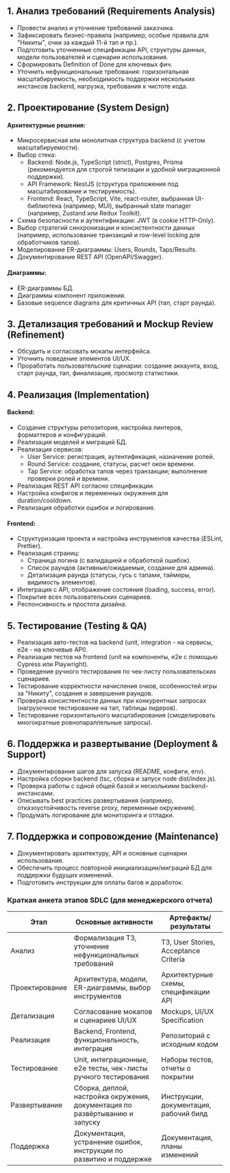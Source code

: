 ## 1. Анализ требований (Requirements Analysis)
- Провести анализ и уточнение требований заказчика.
- Зафиксировать бизнес-правила (например, особые правила для "Никиты", очки за каждый 11-й тап и пр.).
- Подготовить уточненные спецификации API, структуры данных, модели пользователей и сценарии использования.
- Сформировать Definition of Done для ключевых фич.
- Уточнить нефункциональные требования: горизонтальная масштабируемость, необходимость поддержки нескольких инстансов backend, нагрузка, требования к чистоте кода.

## 2. Проектирование (System Design)
#### Архитектурные решения:
- Микросервисная или монолитная структура backend (с учетом масштабируемости).
- Выбор стека:
    - Backend: Node.js, TypeScript (strict), Postgres, Prisma (рекомендуется для строгой типизации и удобной миграционной поддержки).
    - API Framework: NestJS (структура приложения под масштабирование и тестируемость).
    - Frontend: React, TypeScript, Vite, react-router, выбранная UI-библиотека (например, MUI), выбранный state manager (например, Zustand или Redux Toolkit).
- Схема безопасности и аутентификации: JWT (в cookie HTTP-Only).
- Выбор стратегий синхронизации и консистентности данных (например, использование транзакций и row-level locking для обработчиков тапов).
- Моделирование ER-диаграммы: Users, Rounds, Taps/Results.
- Документирование REST API (OpenAPI/Swagger).

#### Диаграммы:
- ER-диаграммы БД.
- Диаграммы компонент приложения.
- Базовые sequence diagrams для критичных API (тап, старт раунда).

## 3. Детализация требований и Mockup Review (Refinement)
- Обсудить и согласовать мокапы интерфейса.
- Уточнить поведение элементов UI/UX.
- Проработать пользовательские сценарии: создание аккаунта, вход, старт раунда, тап, финализация, просмотр статистики.

## 4. Реализация (Implementation)
#### Backend:
- Создание структуры репозитория, настройка линтеров, форматтеров и конфигураций.
- Реализация моделей и миграций БД.
- Реализация сервисов:
    - User Service: регистрация, аутентификация, назначение ролей.
    - Round Service: создание, статусы, расчет окон времени.
    - Tap Service: обработка тапов через транзакции; выполнение проверки ролей и времени.
- Реализация REST API согласно спецификации.
- Настройка конфигов и переменных окружения для duration/cooldown.
- Реализация обработки ошибок и логирования.

#### Frontend:
- Структуризация проекта и настройка инструментов качества (ESLint, Prettier).
- Реализация страниц:
    - Страница логина (с валидацией и обработкой ошибок).
    - Список раундов (активные/ожидаемые, создание для админа).
    - Детализация раунда (статусы, гусь с тапами, таймеры, видимость элементов).
- Интеграция с API, отображение состояния (loading, success, error).
- Покрытие всех пользовательских сценариев.
- Респонсивность и простота дизайна.

## 5. Тестирование (Testing & QA)
- Реализация авто-тестов на backend (unit, integration - на сервисы, e2e - на ключевые API).
- Реализация тестов на frontend (unit на компоненты, e2e с помощью Cypress или Playwright).
- Проведение ручного тестирования по чек-листу пользовательских сценариев.
- Тестирование корректности начисления очков, особенностей игры за "Никиту", создания и завершения раундов.
- Проверка консистентности данных при конкурентных запросах (нагрузочное тестирование на тап, таблицы лидеров).
- Тестирование горизонтального масштабирования (смоделировать многократные ровнопараллельные запросы).

## 6. Поддержка и развертывание (Deployment & Support)
- Документирование шагов для запуска (README, конфиги, env).
- Настройка сборки backend (tsc, сборка и запуск node dist/index.js).
- Проверка работы с одной общей базой и несколькими backend-инстансами.
- Описывать best practices развертывания (например, отказоустойчивость reverse proxy, переменные окружения).
- Продумать логирование для мониторинга и отладки.

## 7. Поддержка и сопровождение (Maintenance)
- Документировать архитектуру, API и основные сценарии использования.
- Обеспечить процесс повторной инициализации/миграций БД для поддержки будущих изменений.
- Подготовить инструкции для оплаты багов и доработок.

### Краткая анкета этапов SDLC (для менеджерского отчета)

| Этап            | Основные активности                                                                                          | Артефакты/результаты                       |
|-----------------|------------------------------------------------------------------------------------------------------------|--------------------------------------------|
| Анализ          | Формализация ТЗ, уточнение нефункциональных требований                                                      | ТЗ, User Stories, Acceptance Criteria      |
| Проектирование  | Архитектура, модели, ER-диаграммы, выбор инструментов                                                      | Архитектурные схемы, спецификации API      |
| Детализация     | Согласование мокапов и сценариев UI/UX                                                                     | Mockups, UI/UX Specification               |
| Реализация      | Backend, Frontend, функциональность, интеграция                                                            | Репозиторий с исходным кодом               |
| Тестирование    | Unit, интеграционные, e2e тесты, чек-листы ручного тестирования                                            | Наборы тестов, отчеты о покрытии           |
| Развертывание   | Сборка, деплой, настройка окружения, документация по развёртыванию и запуску                               | Инструкции, документация, рабочий билд     |
| Поддержка       | Документация, устранение ошибок, инструкции по развитию и поддержке                                        | Документация, планы изменений              |
